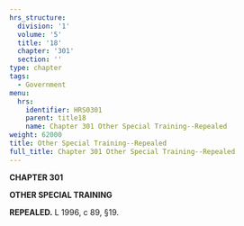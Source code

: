 ```yaml
---
hrs_structure:
  division: '1'
  volume: '5'
  title: '18'
  chapter: '301'
  section: ''
type: chapter
tags:
  - Government
menu:
  hrs:
    identifier: HRS0301
    parent: title18
    name: Chapter 301 Other Special Training--Repealed
weight: 62000
title: Other Special Training--Repealed
full_title: Chapter 301 Other Special Training--Repealed
---
```

**CHAPTER 301**

**OTHER SPECIAL TRAINING**

**REPEALED.** L 1996, c 89, §19.